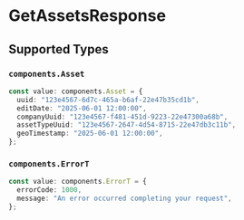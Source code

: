 # GetAssetsResponse


## Supported Types

### `components.Asset`

```typescript
const value: components.Asset = {
  uuid: "123e4567-6d7c-465a-b6af-22e47b35cd1b",
  editDate: "2025-06-01 12:00:00",
  companyUuid: "123e4567-f481-451d-9223-22e47300a68b",
  assetTypeUuid: "123e4567-2647-4d54-8715-22e47db3c11b",
  geoTimestamp: "2025-06-01 12:00:00",
};
```

### `components.ErrorT`

```typescript
const value: components.ErrorT = {
  errorCode: 1000,
  message: "An error occurred completing your request",
};
```

